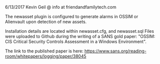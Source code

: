 6/13/2017
Kevin Geil @ info at friendandfamilytech.com

The newasset plugin is configured to generate alarms in OSSIM or Alienvault upon detection of new assets.

Installation details are located within newasset.cfg, and newasset.sql
Files were uploaded to Github during the writing of a SANS gold paper: 
"OSSIM: CIS Critical Security Controls Assessment in a Windows Environment". 

The link to the published paper is here:
https://www.sans.org/reading-room/whitepapers/logging/paper/38045
